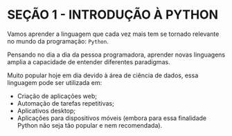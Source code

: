 # SEÇÃO 1 - INTRODUÇÃO À PYTHON

Vamos aprender a linguagem que cada vez mais tem se tornado relevante no mundo da programação: `Python`.

Pensando no dia a dia da pessoa programadora, aprender novas linguagens amplia a capacidade de entender diferentes paradigmas. 

Muito popular hoje em dia devido à área de ciência de dados, essa linguagem pode ser utilizada em:

* Criação de aplicações web;
* Automação de tarefas repetitivas;
* Aplicativos desktop;
* Aplicações para dispositivos móveis (embora para essa finalidade Python não seja tão popular e nem recomendada).
